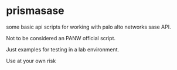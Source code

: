 # prismasase
some basic api scripts for working with palo alto networks sase API.

Not to be considered an PANW official script. 

Just examples for testing in a lab environment.

Use at your own risk
